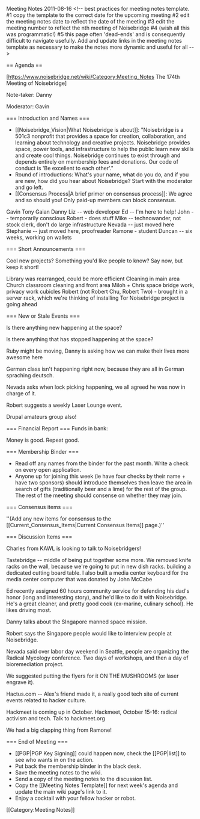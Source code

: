 Meeting Notes 2011-08-16 
 &lt;!-- best practices for meeting notes template.  
 #1 copy the template to the correct date for the upcoming meeting
 #2 edit the meeting notes date to reflect the date of the meeting
 #3 edit the meeting number to reflect the nth meeting of Noisebridge 
 #4 (wish all this was programmatic!)
 #5 this page often 'dead-ends' and is consequently difficult to navigate usefully.  Add and update links in the meeting notes template as necessary to make the notes more dynamic and useful for all
-->

== Agenda ==

[https://www.noisebridge.net/wiki/Category:Meeting_Notes The 174th Meeting of Noisebridge]

Note-taker:  Danny

Moderator: Gavin
 
=== Introduction and Names ===
* [[Noisebridge_Vision|What Noisebridge is about]]: "Noisebridge is a 501c3 nonprofit that provides a space for creation, collaboration, and learning about technology and creative projects. Noisebridge provides space, power tools, and infrastructure to help the public learn new skills and create cool things. Noisebridge continues to exist through and depends entirely on membership fees and donations. Our code of conduct is 'Be excellent to each other'."
* Round of introductions: What's your name, what do you do, and if you are new, how did you hear about Noisebridge? Start with the moderator and go left.
* [[Consensus Process|A brief primer on consensus process]]: We agree and so should you! Only paid-up members can block consensus.

Gavin
Tony
Gaian
Danny 
Liz -- web developer
Ed -- I'm here to help!
John -- temporarily conscious
Robert - does stuff
Mike -- technowander, not stock clerk, don't do large infrastructure
Nevada -- just moved here
Stephanie -- just moved here, proofreader
Ramone - student
Duncan -- six weeks, working on wallets

=== Short Announcements ===

Cool new projects? Something you'd like people to know? Say now, but keep it short!

Library was rearranged, could be more efficient
Cleaning in main area
Church classroom cleaning and front area
Miloh + Chris space bridge work, privacy work cubicles
Robert (not Robert Chu, Robert Two) - brought in a server rack, which we're thinking of installing
Tor Noisebridge project is going ahead

=== New or Stale Events ===

Is there anything new happening at the space?

Is there anything that has stopped happening at the space?

Ruby might be moving, Danny is asking how we can make their lives more awesome here

German class isn't happening right now, because they are all in German spraching deutsch.

Nevada asks when lock picking happening, we all agreed he was now in charge of it.

Robert suggests a weekly Laser Lounge event.

Drupal amateurs group also!

=== Financial Report ===
Funds in bank: 

Money is good. Repeat good.

=== Membership Binder ===

* Read off any names from the binder for the past month. Write a check on every open application.
* Anyone up for joining this week (ie have four checks by their name + have two sponsors) should introduce themselves then leave the area in search of gifts (traditionally beer and a lime) for the rest of the group. The rest of the meeting should consense on whether they may join.

=== Consensus items ===

''(Add any new items for consensus to the [[Current_Consensus_Items|Current Consensus Items]] page.)''

=== Discussion Items ===

Charles  from KAWL is looking to talk to Noisebridgers!

Tastebridge -- middle of being put together some more. We removed knife racks on the wall, because we're going to put in new dish racks.
building a dedicated cutting board table. I also built a media center keyboard for the media center computer that was donated by John McCabe

Ed recently assigned 60 hours community service for defending his dad's honor (long and interesting story), and he'd like to do it with Noisebridge. He's a great cleaner, and pretty good cook (ex-marine, culinary school). He likes driving most.

Danny talks about the SIngapore manned space mission.

Robert says the Singapore people would like to interview people at Noisebridge.

Nevada said over labor day weekend in Seattle, people are organizing the Radical Mycology conference. Two days of workshops, and then a day of bioremediation project.

We suggested putting the flyers for it ON THE MUSHROOMS (or laser engrave it).

Hactus.com  -- Alex's friend made it, a really good tech site of current events related to hacker culture.

Hackmeet is coming up in October. Hackmeet, October 15-16: radical activism and tech. Talk to hackmeet.org

We had a big clapping thing from Ramone!

=== End of Meeting ===
* [[PGP|PGP Key Signing]] could happen now, check the [[PGP|list]] to see who wants in on the action.
* Put back the membership binder in the black desk.
* Save the meeting notes to the wiki.
* Send a copy of the meeting notes to the discussion list.
* Copy the [[Meeting Notes Template]] for next week's agenda and update the main wiki page's link to it.
* Enjoy a cocktail with your fellow hacker or robot.

[[Category:Meeting Notes]]
